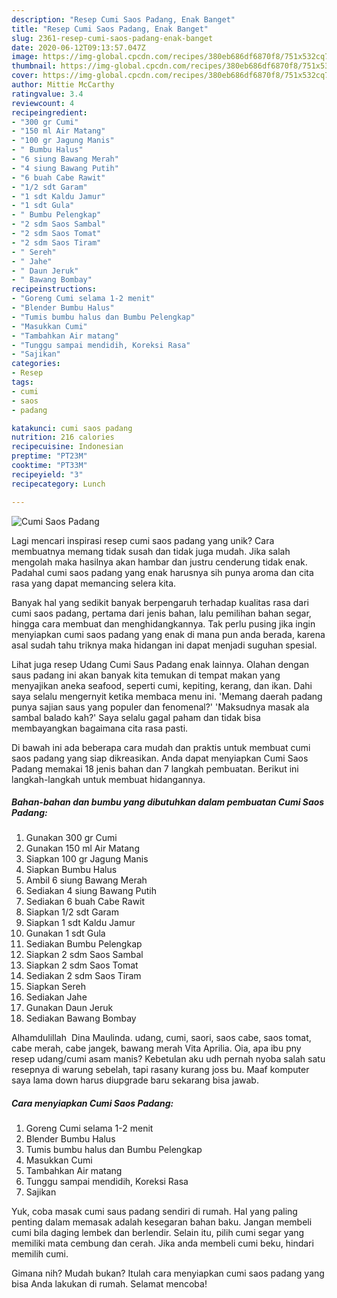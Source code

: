 ```yaml
---
description: "Resep Cumi Saos Padang, Enak Banget"
title: "Resep Cumi Saos Padang, Enak Banget"
slug: 2361-resep-cumi-saos-padang-enak-banget
date: 2020-06-12T09:13:57.047Z
image: https://img-global.cpcdn.com/recipes/380eb686df6870f8/751x532cq70/cumi-saos-padang-foto-resep-utama.jpg
thumbnail: https://img-global.cpcdn.com/recipes/380eb686df6870f8/751x532cq70/cumi-saos-padang-foto-resep-utama.jpg
cover: https://img-global.cpcdn.com/recipes/380eb686df6870f8/751x532cq70/cumi-saos-padang-foto-resep-utama.jpg
author: Mittie McCarthy
ratingvalue: 3.4
reviewcount: 4
recipeingredient:
- "300 gr Cumi"
- "150 ml Air Matang"
- "100 gr Jagung Manis"
- " Bumbu Halus"
- "6 siung Bawang Merah"
- "4 siung Bawang Putih"
- "6 buah Cabe Rawit"
- "1/2 sdt Garam"
- "1 sdt Kaldu Jamur"
- "1 sdt Gula"
- " Bumbu Pelengkap"
- "2 sdm Saos Sambal"
- "2 sdm Saos Tomat"
- "2 sdm Saos Tiram"
- " Sereh"
- " Jahe"
- " Daun Jeruk"
- " Bawang Bombay"
recipeinstructions:
- "Goreng Cumi selama 1-2 menit"
- "Blender Bumbu Halus"
- "Tumis bumbu halus dan Bumbu Pelengkap"
- "Masukkan Cumi"
- "Tambahkan Air matang"
- "Tunggu sampai mendidih, Koreksi Rasa"
- "Sajikan"
categories:
- Resep
tags:
- cumi
- saos
- padang

katakunci: cumi saos padang 
nutrition: 216 calories
recipecuisine: Indonesian
preptime: "PT23M"
cooktime: "PT33M"
recipeyield: "3"
recipecategory: Lunch

---
```



![Cumi Saos Padang](https://img-global.cpcdn.com/recipes/380eb686df6870f8/751x532cq70/cumi-saos-padang-foto-resep-utama.jpg)

Lagi mencari inspirasi resep cumi saos padang yang unik? Cara membuatnya memang tidak susah dan tidak juga mudah. Jika salah mengolah maka hasilnya akan hambar dan justru cenderung tidak enak. Padahal cumi saos padang yang enak harusnya sih punya aroma dan cita rasa yang dapat memancing selera kita.

Banyak hal yang sedikit banyak berpengaruh terhadap kualitas rasa dari cumi saos padang, pertama dari jenis bahan, lalu pemilihan bahan segar, hingga cara membuat dan menghidangkannya. Tak perlu pusing jika ingin menyiapkan cumi saos padang yang enak di mana pun anda berada, karena asal sudah tahu triknya maka hidangan ini dapat menjadi suguhan spesial.

Lihat juga resep Udang Cumi Saus Padang enak lainnya. Olahan dengan saus padang ini akan banyak kita temukan di tempat makan yang menyajikan aneka seafood, seperti cumi, kepiting, kerang, dan ikan. Dahi saya selalu mengernyit ketika membaca menu ini. &#39;Memang daerah padang punya sajian saus yang populer dan fenomenal?&#39; &#39;Maksudnya masak ala sambal balado kah?&#39; Saya selalu gagal paham dan tidak bisa membayangkan bagaimana cita rasa pasti.


Di bawah ini ada beberapa cara mudah dan praktis untuk membuat cumi saos padang yang siap dikreasikan. Anda dapat menyiapkan Cumi Saos Padang memakai 18 jenis bahan dan 7 langkah pembuatan. Berikut ini langkah-langkah untuk membuat hidangannya.

<!--inarticleads1-->

##### Bahan-bahan dan bumbu yang dibutuhkan dalam pembuatan Cumi Saos Padang:

1. Gunakan 300 gr Cumi
1. Gunakan 150 ml Air Matang
1. Siapkan 100 gr Jagung Manis
1. Siapkan  Bumbu Halus
1. Ambil 6 siung Bawang Merah
1. Sediakan 4 siung Bawang Putih
1. Sediakan 6 buah Cabe Rawit
1. Siapkan 1/2 sdt Garam
1. Siapkan 1 sdt Kaldu Jamur
1. Gunakan 1 sdt Gula
1. Sediakan  Bumbu Pelengkap
1. Siapkan 2 sdm Saos Sambal
1. Siapkan 2 sdm Saos Tomat
1. Sediakan 2 sdm Saos Tiram
1. Siapkan  Sereh
1. Sediakan  Jahe
1. Gunakan  Daun Jeruk
1. Sediakan  Bawang Bombay


Alhamdulillah ️ Dina Maulinda. udang, cumi, saori, saos cabe, saos tomat, cabe merah, cabe jangek, bawang merah Vita Aprilia. Oia, apa ibu pny resep udang/cumi asam manis? Kebetulan aku udh pernah nyoba salah satu resepnya di warung sebelah, tapi rasany kurang joss bu. Maaf komputer saya lama down harus diupgrade baru sekarang bisa jawab. 

<!--inarticleads2-->

##### Cara menyiapkan Cumi Saos Padang:

1. Goreng Cumi selama 1-2 menit
1. Blender Bumbu Halus
1. Tumis bumbu halus dan Bumbu Pelengkap
1. Masukkan Cumi
1. Tambahkan Air matang
1. Tunggu sampai mendidih, Koreksi Rasa
1. Sajikan


Yuk, coba masak cumi saus padang sendiri di rumah. Hal yang paling penting dalam memasak adalah kesegaran bahan baku. Jangan membeli cumi bila daging lembek dan berlendir. Selain itu, pilih cumi segar yang memiliki mata cembung dan cerah. Jika anda membeli cumi beku, hindari memilih cumi. 

Gimana nih? Mudah bukan? Itulah cara menyiapkan cumi saos padang yang bisa Anda lakukan di rumah. Selamat mencoba!
